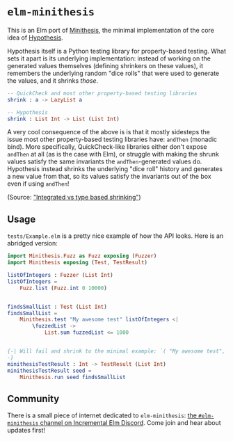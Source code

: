# `elm-minithesis`

This is an Elm port of [Minithesis](https://github.com/drmaciver/minithesis),
the minimal implementation of the core idea of
[Hypothesis](https://github.com/HypothesisWorks/hypothesis).

Hypothesis itself is a Python testing library for property-based testing. What
sets it apart is its underlying implementation: instead of working on the
generated values themselves (defining shrinkers on these values), it remembers
the underlying random "dice rolls" that were used to generate the values,
and it shrinks *those*. 

```elm
-- QuickCheck and most other property-based testing libraries
shrink : a -> LazyList a

-- Hypothesis
shrink : List Int -> List (List Int)
```

A very cool consequence of the above is is that it mostly sidesteps the issue
most other property-based testing libraries have: `andThen` (monadic bind). More
specifically, QuickCheck-like libraries either don't expose `andThen` at all (as
is the case with Elm), or struggle with making the shrunk values satisfy the
same invariants the `andThen`-generated values do. Hypothesis instead shrinks
the underlying "dice roll" history and generates a new value from that, so
its values satisfy the invariants out of the box even if using `andThen`!

(Source: ["Integrated vs type based shrinking"](https://hypothesis.works/articles/integrated-shrinking/))

## Usage

`tests/Example.elm` is a pretty nice example of how the API looks.
Here is an abridged version:

```elm
import Minithesis.Fuzz as Fuzz exposing (Fuzzer)
import Minithesis exposing (Test, TestResult)

listOfIntegers : Fuzzer (List Int)
listOfIntegers =
    Fuzz.list (Fuzz.int 0 10000)


findsSmallList : Test (List Int)
findsSmallList =
    Minithesis.test "My awesome test" listOfIntegers <|
        \fuzzedList ->
            List.sum fuzzedList <= 1000


{-| Will fail and shrink to the minimal example: `( "My awesome test", FailsWith [ 1001 ] )`
-}
minithesisTestResult : Int -> TestResult (List Int)
minithesisTestResult seed =
    Minithesis.run seed findsSmallList
```

## Community

There is a small piece of internet dedicated to `elm-minithesis`: [the
`#elm-minithesis` channel on Incremental Elm
Discord](https://discord.gg/PC7Ckpg). Come join and hear about updates first!
